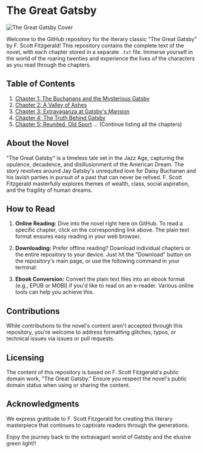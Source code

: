 # The Great Gatsby

![The Great Gatsby Cover](cover_image.jpg)

Welcome to the GitHub repository for the literary classic "The Great Gatsby" by F. Scott Fitzgerald! This repository contains the complete text of the novel, with each chapter stored in a separate `.txt` file. Immerse yourself in the world of the roaring twenties and experience the lives of the characters as you read through the chapters.

## Table of Contents

1. [Chapter 1: The Buchanans and the Mysterious Gatsby](chapter_1.txt)
2. [Chapter 2: A Valley of Ashes](chapter_2.txt)
3. [Chapter 3: Extravaganza at Gatsby's Mansion](chapter_3.txt)
4. [Chapter 4: The Truth Behind Gatsby](chapter_4.txt)
5. [Chapter 5: Reunited, Old Sport](chapter_5.txt)
   ...
   (Continue listing all the chapters)

## About the Novel

"The Great Gatsby" is a timeless tale set in the Jazz Age, capturing the opulence, decadence, and disillusionment of the American Dream. The story revolves around Jay Gatsby's unrequited love for Daisy Buchanan and his lavish parties in pursuit of a past that can never be relived. F. Scott Fitzgerald masterfully explores themes of wealth, class, social aspiration, and the fragility of human dreams.

## How to Read

1. **Online Reading:** Dive into the novel right here on GitHub. To read a specific chapter, click on the corresponding link above. The plain text format ensures easy reading in your web browser.

2. **Downloading:** Prefer offline reading? Download individual chapters or the entire repository to your device. Just hit the "Download" button on the repository's main page, or use the following command in your terminal:


3. **Ebook Conversion:** Convert the plain text files into an ebook format (e.g., EPUB or MOBI) if you'd like to read on an e-reader. Various online tools can help you achieve this.

## Contributions

While contributions to the novel's content aren't accepted through this repository, you're welcome to address formatting glitches, typos, or technical issues via issues or pull requests.

## Licensing

The content of this repository is based on F. Scott Fitzgerald's public domain work, "The Great Gatsby." Ensure you respect the novel's public domain status when using or sharing the content.

## Acknowledgments

We express gratitude to F. Scott Fitzgerald for creating this literary masterpiece that continues to captivate readers through the generations.

Enjoy the journey back to the extravagant world of Gatsby and the elusive green light!!
